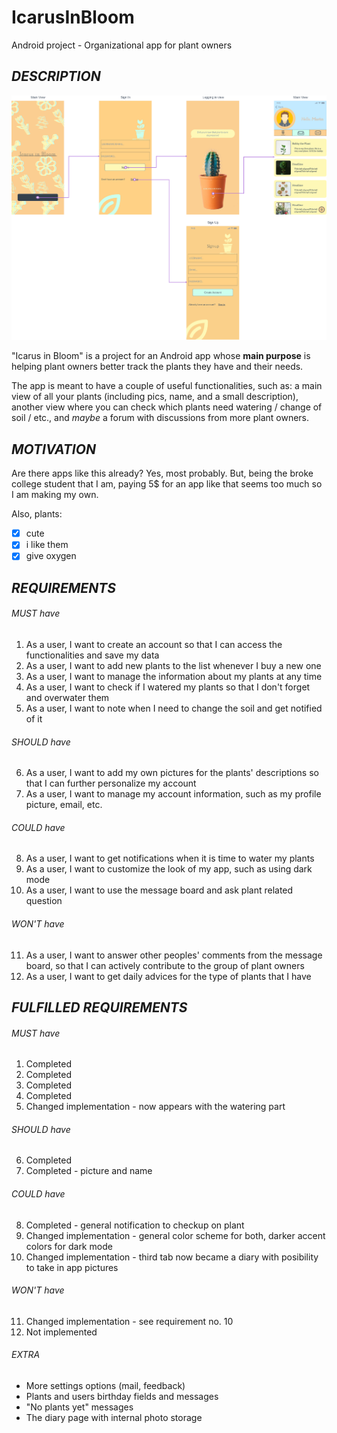 # IcarusInBloom
Android project - Organizational app for plant owners

## _DESCRIPTION_

![Flowmap](flowmap.png "Flowmap")

  "Icarus in Bloom" is a project for an Android app whose **main purpose** is helping plant owners better track the plants they have and their needs. 
  
 The app is meant to have a couple of useful functionalities, such as: a main view of all your plants (including pics, name, and a small description), another view where you can check which plants need watering / change of soil / etc., and _maybe_ a forum with discussions from more plant owners.   

## _MOTIVATION_

  Are there apps like this already? Yes, most probably. But, being the broke college student that I am, paying 5$ for an app like that seems too much so I am making my own.
  
  Also, plants:
  - [x] cute
  - [x] i like them
  - [x] give oxygen
  
 ## _REQUIREMENTS_ 
 
###### MUST have

 1. As a user, I want to create an account so that I can access the functionalities and save my data
 2. As a user, I want to add new plants to the list whenever I buy a new one
 3. As a user, I want to manage the information about my plants at any time
 4. As a user, I want to check if I watered my plants so that I don't forget and overwater them
 5. As a user, I want to note when I need to change the soil and get notified of it
 
 ###### SHOULD have
 
 6. As a user, I want to add my own pictures for the plants' descriptions so that I can further personalize my account
 7. As a user, I want to manage my account information, such as my profile picture, email, etc.
 
 ###### COULD have
 
 8. As a user, I want to get notifications when it is time to water my plants
 9. As a user, I want to customize the look of my app, such as using dark mode
 10. As a user, I want to use the message board and ask plant related question
 
 ###### WON'T have
 
 11. As a user, I want to answer other peoples' comments from the message board, so that I can actively contribute to the group of plant owners
 12. As a user, I want to get daily advices for the type of plants that I have


  ## _FULFILLED REQUIREMENTS_
  
  ###### MUST have

 1. Completed
 2. Completed
 3. Completed
 4. Completed
 5. Changed implementation - now appears with the watering part 
 
 ###### SHOULD have
 
 6. Completed
 7. Completed - picture and name
 
 ###### COULD have
 
 8. Completed - general notification to checkup on plant
 9. Changed implementation - general color scheme for both, darker accent colors for dark mode
 10. Changed implementation - third tab now became a diary with posibility to take in app pictures
 
 ###### WON'T have
 
 11. Changed implementation - see requirement no. 10
 12. Not implemented

 ###### EXTRA
 - More settings options (mail, feedback)
 - Plants and users birthday fields and messages
 - "No plants yet" messages
 - The diary page with internal photo storage

